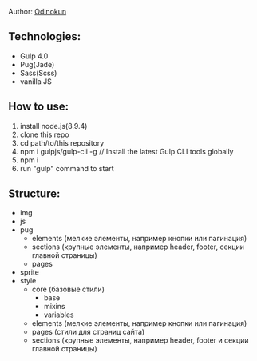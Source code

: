 ﻿Author: <a href="http://odinokun.com" target="_blank">Odinokun</a>

## Technologies:
* Gulp 4.0
* Pug(Jade)
* Sass(Scss)
* vanilla JS

## How to use:
1. install node.js(8.9.4)
2. clone this repo
3. cd path/to/this repository
4. npm i gulpjs/gulp-cli -g  // Install the latest Gulp CLI tools globally
5. npm i
6. run "gulp" command to start

## Structure:
* img
* js
* pug
    * elements (мелкие элементы, например кнопки или пагинация)
    * sections (крупные элементы, например header, footer, секции главной страницы)
    * pages
* sprite
* style
  * core (базовые стили)
    * base
    * mixins
    * variables
  * elements (мелкие элементы, например кнопки или пагинация)
  * pages (стили для страниц сайта)
  * sections (крупные элементы, например header, footer и секции главной страницы)